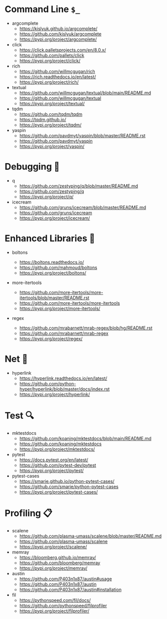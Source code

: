 # Command Line `$_`

* argcomplete
  * https://kislyuk.github.io/argcomplete/
  * https://github.com/kislyuk/argcomplete
  * https://pypi.org/project/argcomplete/
* click
  * https://click.palletsprojects.com/en/8.0.x/
  * https://github.com/pallets/click
  * https://pypi.org/project/click/
* rich
  * https://github.com/willmcgugan/rich
  * https://rich.readthedocs.io/en/latest/
  * https://pypi.org/project/rich/
* textual
  * https://github.com/willmcgugan/textual/blob/main/README.md
  * https://github.com/willmcgugan/textual
  * https://pypi.org/project/textual/
* tqdm
  * https://github.com/tqdm/tqdm
  * https://tqdm.github.io/
  * https://pypi.org/project/tqdm/
* yaspin
  * https://github.com/pavdmyt/yaspin/blob/master/README.rst
  * https://github.com/pavdmyt/yaspin
  * https://pypi.org/project/yaspin/

# Debugging 🐛

* q
  * https://github.com/zestyping/q/blob/master/README.md
  * https://github.com/zestyping/q
  * https://pypi.org/project/q/
* icecream
  * https://github.com/gruns/icecream/blob/master/README.md
  * https://github.com/gruns/icecream
  * https://pypi.org/project/icecream/

# Enhanced Libraries 📑

* boltons
  * https://boltons.readthedocs.io/
  * https://github.com/mahmoud/boltons
  * https://pypi.org/project/boltons/

* more-itertools
  * https://github.com/more-itertools/more-itertools/blob/master/README.rst
  * https://github.com/more-itertools/more-itertools
  * https://pypi.org/project/more-itertools/

* regex
  * https://github.com/mrabarnett/mrab-regex/blob/hg/README.rst
  * https://github.com/mrabarnett/mrab-regex
  * https://pypi.org/project/regex/

# Net 📶

* hyperlink
  * https://hyperlink.readthedocs.io/en/latest/
  * https://github.com/python-hyper/hyperlink/blob/master/docs/index.rst
  * https://pypi.org/project/hyperlink/

# Test 🔍

* mktestdocs
  * https://github.com/koaning/mktestdocs/blob/main/README.md
  * https://github.com/koaning/mktestdocs
  * https://pypi.org/project/mktestdocs/
* pytest
  * https://docs.pytest.org/en/latest/
  * https://github.com/pytest-dev/pytest
  * https://pypi.org/project/pytest/
* pytest-cases
  * https://smarie.github.io/python-pytest-cases/
  * https://github.com/smarie/python-pytest-cases
  * https://pypi.org/project/pytest-cases/

# Profiling 📋

* scalene
  * https://github.com/plasma-umass/scalene/blob/master/README.md
  * https://github.com/plasma-umass/scalene
  * https://pypi.org/project/scalene/
* memray
  * https://bloomberg.github.io/memray/
  * https://github.com/bloomberg/memray
  * https://pypi.org/project/memray/
* austin
  * https://github.com/P403n1x87/austin#usage
  * https://github.com/P403n1x87/austin
  * https://github.com/P403n1x87/austin#installation
* fil
  * https://pythonspeed.com/fil/docs/
  * https://github.com/pythonspeed/filprofiler
  * https://pypi.org/project/filprofiler/
